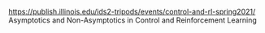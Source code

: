 
https://publish.illinois.edu/ids2-tripods/events/control-and-rl-spring2021/
Asymptotics and Non-Asymptotics in Control and Reinforcement Learning
